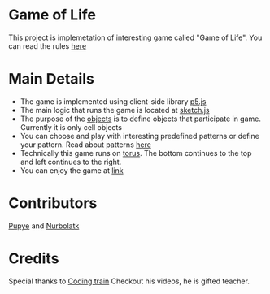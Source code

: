 # Game of Life

This project is implemetation of interesting game called "Game of Life". You can read the rules [here](https://en.wikipedia.org/wiki/Conway%27s_Game_of_Life#Rules)

# Main Details

  - The game is implemented using client-side library [p5.js](https://p5js.org/)
  - The main logic that runs the game is located at [sketch.js](./src/sketch.js)
  - The purpose of the [objects](./src/objects) is to define objects that participate in game. Currently it is only cell objects
  - You can choose and play with interesting predefined patterns or define your pattern. Read about patterns [here](https://en.wikipedia.org/wiki/Conway%27s_Game_of_Life#Examples_of_patterns) 
  - Technically this game runs on [torus](https://en.wikipedia.org/wiki/Torus). The bottom continues to the top and left continues to the right.
  - You can enjoy the game at [link](https://pupye.github.io/gameOfLife/src/index.html)

# Contributors
[Pupye](https://github.com/Pupye) and [Nurbolatk](https://github.com/nurbolatk) 

# Credits
Special thanks to [Coding train](https://thecodingtrain.com/) Checkout his videos, he is gifted teacher.
